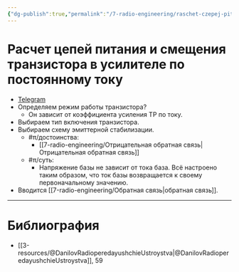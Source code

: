 ```yaml
---
{"dg-publish":true,"permalink":"/7-radio-engineering/raschet-czepej-pitaniya-i-smeshheniya-tranzistora-v-usilitele-po-postoyannomu-toku/","title":"Расчет цепей питания и смещения транзистора в усилителе по постоянному току"}
---
```



# Расчет цепей питания и смещения транзистора в усилителе по постоянному току

- [Telegram](https://t.me/c/1837471271/6/191)
- Определяем режим работы транзистора?
	- Он зависит от коэффициента усиления ТР по току.
- Выбираем тип включения транзистора.
- Выбираем схему эмиттерной стабилизации.
	- #π/достоинства:
		- [[7-radio-engineering/Отрицательная обратная связь\|Отрицательная обратная связь]]
	- #π/суть:
		- Напряжение базы не зависит от тока база. Всё настроено таким образом, что ток базы возвращается к своему первоначальному значению.
- Вводится [[7-radio-engineering/Обратная связь\|обратная связь]].

---

# Библиография

- [[3-resources/@DanilovRadioperedayushchieUstroystva\|@DanilovRadioperedayushchieUstroystva]], 59
